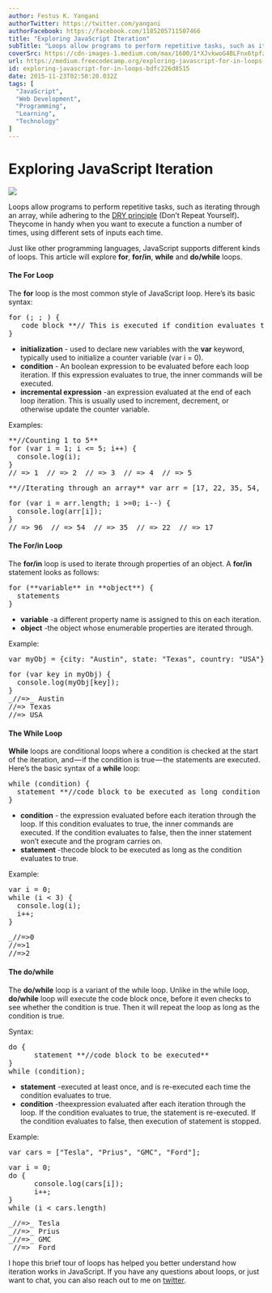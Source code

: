 ```yaml
---
author: Festus K. Yangani
authorTwitter: https://twitter.com/yangani
authorFacebook: https://facebook.com/1185205711507466
title: "Exploring JavaScript Iteration"
subTitle: "Loops allow programs to perform repetitive tasks, such as iterating through an array, while adhering to the DRY principle (Don’t Repeat Y..."
coverSrc: https://cdn-images-1.medium.com/max/1600/1*XJvkwoG4BLFnx6tpfzPZQQ.jpeg
url: https://medium.freecodecamp.org/exploring-javascript-for-in-loops-bdfc226d8515
id: exploring-javascript-for-in-loops-bdfc226d8515
date: 2015-11-23T02:50:20.032Z
tags: [
  "JavaScript",
  "Web Development",
  "Programming",
  "Learning",
  "Technology"
]
---
```

# Exploring JavaScript Iteration



![](https://cdn-images-1.medium.com/max/1600/1*XJvkwoG4BLFnx6tpfzPZQQ.jpeg)



Loops allow programs to perform repetitive tasks, such as iterating through an array, while adhering to the [DRY principle](https://en.wikipedia.org/wiki/Don%27t_repeat_yourself) (Don’t Repeat Yourself)**.** Theycome in handy when you want to execute a function a number of times, using different sets of inputs each time.

Just like other programming languages, JavaScript supports different kinds of loops. This article will explore **for**, **for/in**, **while** and **do/while** loops.

#### The For Loop

The **for** loop is the most common style of JavaScript loop. Here’s its basic syntax:

<pre name="0d80" id="0d80" class="graf graf--pre graf-after--p">for (<initialization>; <condition>; <incremental expression>) {  
   code block **// This is executed if condition evaluates to true**  
}</pre>

*   **initialization** - used to declare new variables with the **var** keyword, typically used to initialize a counter variable (var i = 0).
*   **condition** - An boolean expression to be evaluated before each loop iteration. If this expression evaluates to true, the inner commands will be executed.
*   **incremental expression** -an expression evaluated at the end of each loop iteration. This is usually used to increment, decrement, or otherwise update the counter variable.

Examples:

<pre name="cd58" id="cd58" class="graf graf--pre graf-after--p">**//Counting 1 to 5**  
for (var i = 1; i <= 5; i++) {  
  console.log(i);  
}  
//_=> 1_ //_=> 2_ //_=> 3_ //_=> 4_ //_=> 5_</pre>

<pre name="1ff6" id="1ff6" class="graf graf--pre graf-after--pre">**//Iterating through an array** var arr = [17, 22, 35, 54, 96];</pre>

<pre name="aea8" id="aea8" class="graf graf--pre graf-after--pre">for (var i = arr.length; i >=0; i--) {  
  console.log(arr[i]);  
}  
//_=> 96_ //_=> 54_ //_=> 35_ //_=> 22_ //_=> 17_</pre>

#### The For/in Loop

The **for/in** loop is used to iterate through properties of an object. A **for/in** statement looks as follows:

<pre name="c6fe" id="c6fe" class="graf graf--pre graf-after--p">for (**variable** in **object**) {  
  statements  
}</pre>

*   **variable** -a different property name is assigned to this on each iteration.
*   **object** -the object whose enumerable properties are iterated through.

Example:

<pre name="9f72" id="9f72" class="graf graf--pre graf-after--p">var myObj = {city: "Austin", state: "Texas", country: "USA"}</pre>

<pre name="25cb" id="25cb" class="graf graf--pre graf-after--pre">for (var key in myObj) {  
  console.log(myObj[key]);  
}  
_//=>_ Austin  
//=> Texas  
//=> USA</pre>

#### The While Loop

**While** loops are conditional loops where a condition is checked at the start of the iteration, and — if the condition is true — the statements are executed. Here’s the basic syntax of a **while** loop:

<pre name="7497" id="7497" class="graf graf--pre graf-after--p">while (condition) {  
  statement **//code block to be executed as long condition is true.**  
}</pre>

*   **condition** - the expression evaluated before each iteration through the loop. If this condition evaluates to true, the inner commands are executed. If the condition evaluates to false, then the inner statement won’t execute and the program carries on.
*   **statement** -thecode block to be executed as long as the condition evaluates to true.

Example:

<pre name="ad48" id="ad48" class="graf graf--pre graf-after--p">var i = 0;  
while (i < 3) {  
  console.log(i);  
  i++;  
}</pre>

<pre name="0d0b" id="0d0b" class="graf graf--pre graf-after--pre">_//=>0  
//=>1  
//=>2_</pre>

#### The do/while

The **do/while** loop is a variant of the while loop. Unlike in the while loop, **do/while** loop will execute the code block once, before it even checks to see whether the condition is true. Then it will repeat the loop as long as the condition is true.

Syntax:

<pre name="9691" id="9691" class="graf graf--pre graf-after--p">do {  
      statement **//code block to be executed**  
}  
while (condition);</pre>

*   **statement** -executed at least once, and is re-executed each time the condition evaluates to true.
*   **condition** -theexpression evaluated after each iteration through the loop. If the condition evaluates to true, the statement is re-executed. If the condition evaluates to false, then execution of statement is stopped.

Example:

<pre name="766f" id="766f" class="graf graf--pre graf-after--p">var cars = ["Tesla", "Prius", "GMC", "Ford"];</pre>

<pre name="1d06" id="1d06" class="graf graf--pre graf-after--pre">var i = 0;  
do {  
      console.log(cars[i]);          
      i++;  
}  
while (i < cars.length)</pre>

<pre name="796c" id="796c" class="graf graf--pre graf-after--pre">_//=>_ Tesla  
_//=>_ Prius  
_//=>_ GMC  
_//=>_ Ford</pre>

I hope this brief tour of loops has helped you better understand how iteration works in JavaScript. If you have any questions about loops, or just want to chat, you can also reach out to me on [twitter](https://twitter.com/yangani)_._








